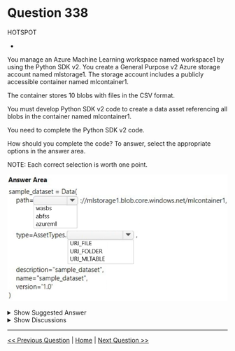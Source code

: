 # Question 338

HOTSPOT

-

You manage an Azure Machine Learning workspace named workspace1 by using the Python SDK v2. You create a General Purpose v2 Azure storage account named mlstorage1. The storage account includes a publicly accessible container named mlcontainer1.

The container stores 10 blobs with files in the CSV format.

You must develop Python SDK v2 code to create a data asset referencing all blobs in the container named mlcontainer1.

You need to complete the Python SDK v2 code.

How should you complete the code? To answer, select the appropriate options in the answer area.

NOTE: Each correct selection is worth one point.

![Question Image](../images/q338_q_image512.png)

<details>
  <summary>Show Suggested Answer</summary>

<img src="../images/q338_ans_0_image513.png" alt="Answer Image"><br>

</details>

<details>
  <summary>Show Discussions</summary>

<blockquote><p><strong>A_PL300</strong> <code>(Mon 18 Sep 2023 21:21)</code> - <em>Upvotes: 5</em></p><p>On 4-Sept-2023 exam</p></blockquote>
<blockquote><p><strong>Sadhak</strong> <code>(Mon 11 Nov 2024 21:39)</code> - <em>Upvotes: 3</em></p><p>Microsoft has deprecated the Windows Azure Storage Blob driver (WASB) in favor of the Azure Blob Filesystem driver (ABFS). ABFS has numerous benefits over WASB. Use ABFS for both Blob Storage and Data Lake for newer workloads.</p></blockquote>
<blockquote><p><strong>PI_Team</strong> <code>(Wed 23 Aug 2023 14:28)</code> - <em>Upvotes: 4</em></p><p>sample_dataset = Data(
    path=&quot;wasbs://[email protected]/&quot;,
    type=AssetTypes.URI_FOLDER,
    description=&quot;sample_dataset&quot;,
    name=&quot;sample_dataset&quot;,
    version=&#x27;1.0&#x27;
)
Answers: wasbs &amp; URI_FOLDER
https://learn.microsoft.com/en-us/azure/machine-learning/how-to-create-data-assets?view=azureml-api-2&amp;tabs=cli

By the way, abfss is used as the scheme identifier for the Hadoop Filesystem driver that is compatible with Azure Data Lake Storage Gen2.

SaM</p></blockquote>

<blockquote><p><strong>sl_mslconsulting</strong> <code>(Mon 27 May 2024 18:26)</code> - <em>Upvotes: 1</em></p><p>Azure Data Lake Storage Gen2  is not Azure Blob Storage currently in V2. The answer provided is correct. https://learn.microsoft.com/en-us/azure/storage/blobs/data-lake-storage-introduction</p></blockquote>
<blockquote><p><strong>sl_mslconsulting</strong> <code>(Mon 27 May 2024 18:28)</code> - <em>Upvotes: 2</em></p><p>oops I meant your original answer is correct -&gt; wasbs</p></blockquote>
<blockquote><p><strong>PI_Team</strong> <code>(Fri 05 Jan 2024 15:37)</code> - <em>Upvotes: 2</em></p><p>Excuse me, abfss is the correct answer, the question clearly mentions that we have a gen2 storage

SaM</p></blockquote>

<blockquote><p><strong>orionduo</strong> <code>(Fri 01 Sep 2023 08:21)</code> - <em>Upvotes: 1</em></p><p>Agree with you 
A path on Azure Storage
(Blob) wasbs://&lt;containername&gt;@&lt;accountname&gt;.blob.core.windows.net/&lt;path_to_data&gt;/
(ADLS gen2) abfss://&lt;file_system&gt;@&lt;account_name&gt;.dfs.core.windows.net/&lt;path&gt;
(ADLS gen1) adl://&lt;accountname&gt;.azuredatalakestore.net/&lt;path_to_data&gt;/
Therefore, the first selection should be wasbs</p></blockquote>
<blockquote><p><strong>damaldon</strong> <code>(Wed 05 Jul 2023 19:47)</code> - <em>Upvotes: 1</em></p><p>&quot;abfss://&lt;file_system&gt;@&lt;account_name&gt;.dfs.core.windows.net/my../images/year=2023/week=1/**/*.jpeg&quot;
# Define the Data asset object
my_data = Data(
    path=mltable_folder,
    type=AssetTypes.MLTABLE,
    description=&quot;My images. Version includes data through to 2023-Jan-15.&quot;,
    name=&quot;myimages&quot;,
    version=&quot;20230115&quot;, # update version to the date</p></blockquote>

</details>

---

[<< Previous Question](question_337.md) | [Home](/index.md) | [Next Question >>](question_339.md)

